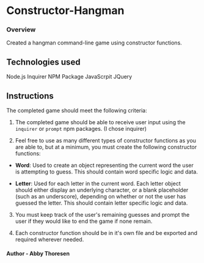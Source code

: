 # Constructor-Hangman

### Overview
Created a hangman command-line game using constructor functions.

## Technologies used
Node.js
Inquirer NPM Package
JavaScrpit
JQuery


## Instructions

The completed game should meet the following criteria:

1. The completed game should be able to receive user input using the `inquirer` or `prompt` npm packages. (I chose inquirer)

2. Feel free to use as many different types of constructor functions as you are able to, but at a minimum, you must create the following constructor functions:

  * **Word**: Used to create an object representing the current word the user is attempting to guess. This should contain word specific logic and data.

  * **Letter**: Used for each letter in the current word. Each letter object should either display an underlying character, or a blank placeholder (such as an underscore), depending on whether or not the user has guessed the letter. This should contain letter specific logic and data.

3. You must keep track of the user's remaining guesses and prompt the user if they would like to end the game if none remain.

4. Each constructor function should be in it's own file and be exported and required wherever needed.

#### Author - Abby Thoresen

